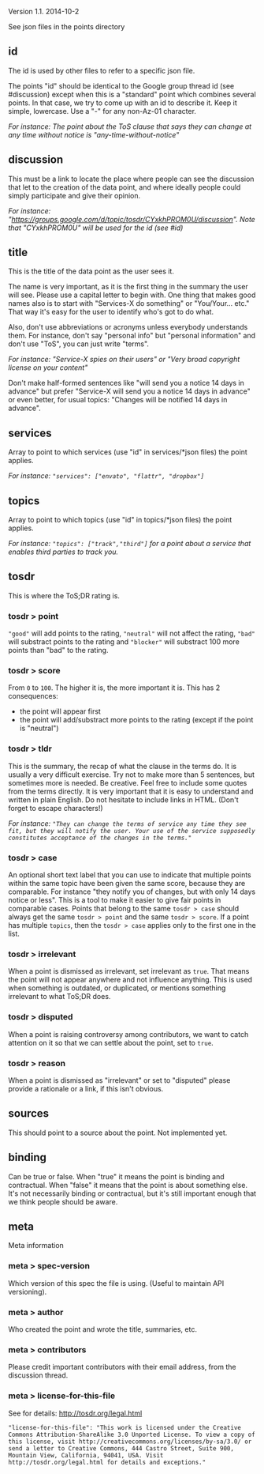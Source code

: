 Version 1.1. 2014-10-2

See json files in the points directory

## id 

The id is used by other files to refer to a specific json file. 

The points "id" should be identical to the Google group thread id (see #discussion) except when this is a "standard" point which combines several points. In that case, we try to come up with an id to describe it. Keep it simple, lowercase. Use a "-" for any non-Az-01 character.

_For instance: The point about the ToS clause that says they can change at any time without notice is "any-time-without-notice"_

## discussion

This must be a link to locate the place where people can see the discussion that let to the creation of the data point, and where ideally people could simply participate and give their opinion.

_For instance: "https://groups.google.com/d/topic/tosdr/CYxkhPROM0U/discussion". Note that "CYxkhPROM0U" will be used for the id (see #id)_

## title

This is the title of the data point as the user sees it. 

The name is very important, as it is the first thing in the summary the user will see. Please use a capital letter to begin with. One thing that makes good names also is to start with "Services-X do something" or "You/Your… etc." That way it's easy for the user to identify who's got to do what.

Also, don't use abbreviations or acronyms unless everybody understands them. For instance, don't say "personal info" but "personal information" and don't use "ToS", you can just write "terms".

_For instance: "Service-X spies on their users" or "Very broad copyright license on your content"_

Don't make half-formed sentences like "will send you a notice 14 days in advance" but prefer "Service-X will send you a notice 14 days in advance" or even better, for usual topics: "Changes will be notified 14 days in advance".

## services

Array to point to which services (use "id" in services/*json files) the point applies.

_For instance: `"services": ["envato", "flattr", "dropbox"]`_

## topics

Array to point to which topics (use "id" in topics/*json files) the point applies.

_For instance: `"topics": ["track","third"]` for a point about a service that enables third parties to track you._

## tosdr

This is where the ToS;DR rating is.

### tosdr > point

`"good"` will add points to the rating, `"neutral"` will not affect the rating, `"bad"` will substract points to the rating and `"blocker"` will substract 100 more points than "bad" to the rating.

### tosdr > score

From `0` to `100`. The higher it is, the more important it is. This has 2 consequences:

 * the point will appear first
 * the point will add/substract more points to the rating (except if the point is "neutral")


### tosdr > tldr

This is the summary, the recap of what the clause in the terms do. It is usually a very difficult exercise. Try not to make more than 5 sentences, but sometimes more is needed. Be creative. Feel free to include some quotes from the terms directly. It is very important that it is easy to understand and written in plain English. Do not hesitate to include links in HTML. (Don't forget to escape characters!)

_For instance: `"They can change the terms of service any time they see fit, but they will notify the user. Your use of the service supposedly constitutes acceptance of the changes in the terms."`_

### tosdr > case

An optional short text label that you can use to indicate that multiple points within the same topic have been given the same score, because they are comparable. For instance "they notify you of changes, but with only 14 days notice or less". This is a tool to make it easier to give fair points in comparable cases. Points that belong to the same `tosdr > case` should always get the same `tosdr > point` and the same `tosdr > score`. If a point has multiple `topics`, then the `tosdr > case` applies only to the first one in the list.

### tosdr > irrelevant

When a point is dismissed as irrelevant, set irrelevant as `true`. That means the point will not appear anywhere and not influence anything. This is used when something is outdated, or duplicated, or mentions something irrelevant to what ToS;DR does.

### tosdr > disputed

When a point is raising controversy among contributors, we want to catch attention on it so that we can settle about the point, set to `true`.

### tosdr > reason

When a point is dismissed as "irrelevant" or set to "disputed" please provide a rationale or a link, if this isn't obvious.

## sources

This should point to a source about the point. Not implemented yet.

## binding

Can be true or false. When "true" it means the point is binding and contractual. When "false" it means that the point is about something else. It's not necessarily binding or contractual, but it's still important enough that we think people should be aware.

## meta

Meta information

### meta > spec-version

Which version of this spec the file is using. (Useful to maintain API versioning).

### meta > author

Who created the point and wrote the title, summaries, etc.

### meta > contributors

Please credit important contributors with their email address, from the discussion thread.

### meta > license-for-this-file

See for details: http://tosdr.org/legal.html

`"license-for-this-file": "This work is licensed under the Creative Commons Attribution-ShareAlike 3.0 Unported License. To view a copy of this license, visit http://creativecommons.org/licenses/by-sa/3.0/ or send a letter to Creative Commons, 444 Castro Street, Suite 900, Mountain View, California, 94041, USA. Visit http://tosdr.org/legal.html for details and exceptions."`
